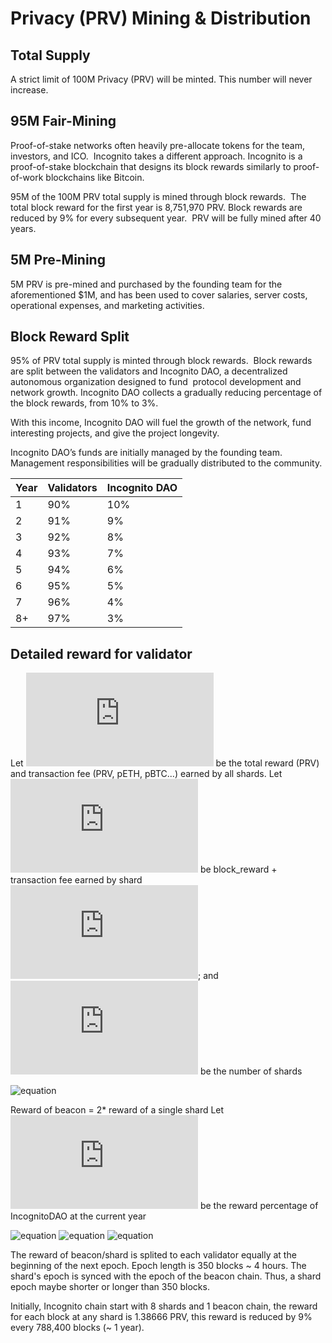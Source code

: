 
# Privacy (PRV) Mining & Distribution
## Total Supply
A strict limit of 100M Privacy (PRV) will be minted. This number will never increase.

## 95M Fair-Mining
Proof-of-stake networks often heavily pre-allocate tokens for the team, investors, and ICO.  Incognito takes a different approach.  Incognito is a proof-of-stake blockchain that designs its block rewards similarly to proof-of-work blockchains like Bitcoin.

95M of the 100M PRV total supply is mined through block rewards.  The total block reward for the first year is 8,751,970 PRV.  Block rewards are reduced by 9% for every subsequent year.  PRV will be fully mined after 40 years.  
## 5M Pre-Mining
5M PRV is pre-mined and purchased by the founding team for the aforementioned $1M, and has been used to cover salaries, server costs, operational expenses, and marketing activities.
## Block Reward Split
95% of PRV total supply is minted through block rewards.  Block rewards are split between the validators and Incognito DAO, a decentralized autonomous organization designed to fund  protocol development and network growth.  Incognito DAO collects a gradually reducing percentage of the block rewards, from 10% to 3%.  

With this income, Incognito DAO will fuel the growth of the network, fund interesting projects, and give the project longevity.

Incognito DAO’s funds are initially managed by the founding team.  Management responsibilities will be gradually distributed to the community. 

Year | Validators | Incognito DAO
-- | -- | --
1 | 90% | 10%
2 | 91% | 9%
3 | 92% | 8%
4 | 93% | 7%
5 | 94% | 6%
6 | 95% | 5%
7 | 96% | 4%
8+ | 97% | 3%

## Detailed reward for validator
Let ![equation](https://latex.codecogs.com/gif.latex?T) be the total reward (PRV) and transaction fee (PRV, pETH, pBTC...) earned by all shards.
Let ![equation](https://latex.codecogs.com/gif.latex?R_i) be block_reward + transaction fee earned by shard ![equation](https://latex.codecogs.com/gif.latex?i);
and ![equation](https://latex.codecogs.com/gif.latex?s) be the number of shards

![equation](https://latex.codecogs.com/gif.latex?\text{Then,&space;}T&space;=&space;\sum_{i=1}^{s}&space;R_i)

Reward of beacon = 2* reward of a single shard
Let ![equation](https://latex.codecogs.com/gif.latex?x) be the reward percentage of IncognitoDAO at the current year

![equation](https://latex.codecogs.com/gif.latex?\text{Incognito&space;DAO&space;earn:&space;}&space;x*T)
![equation](https://latex.codecogs.com/gif.latex?\text{Beacon&space;chain&space;earn:&space;}(1-x)*T&space;*\frac{2}{s&plus;2})
![equation](https://latex.codecogs.com/gif.latex?\text{Shard&space;i&space;earn:&space;}(1-x)*R_i&space;*\frac{s}{s&plus;2})

The reward of beacon/shard is splited to each validator equally at the beginning of the next epoch.
Epoch length is 350 blocks ~ 4 hours. The shard's epoch is synced with the epoch of the beacon chain. Thus, a shard epoch maybe shorter or longer than 350 blocks.

Initially, Incognito chain start with 8 shards and 1 beacon chain, the reward for each block at any shard is 1.38666 PRV, this reward is reduced by 9% every 788,400 blocks (~ 1 year).